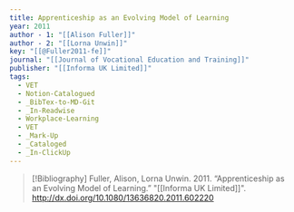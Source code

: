 ```yaml
---
title: Apprenticeship as an Evolving Model of Learning
year: 2011
author - 1: "[[Alison Fuller]]"
author - 2: "[[Lorna Unwin]]"
key: "[[@Fuller2011-fe]]"
journal: "[[Journal of Vocational Education and Training]]"
publisher: "[[Informa UK Limited]]"
tags:
  - VET
  - Notion-Catalogued
  - _BibTex-to-MD-Git
  - _In-Readwise
  - Workplace-Learning
  - VET
  - _Mark-Up
  - _Cataloged
  - _In-ClickUp
---
```


> [!Bibliography]
> Fuller, Alison, Lorna Unwin. 2011. “Apprenticeship as an Evolving Model of Learning.” "[[Informa UK Limited]]". http://dx.doi.org/10.1080/13636820.2011.602220
